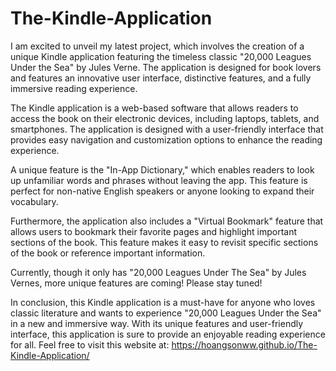 # The-Kindle-Application
I am excited to unveil my latest project, which involves the creation of a unique Kindle application featuring the timeless classic "20,000 Leagues Under the Sea" by Jules Verne. The application is designed for book lovers and features an innovative user interface, distinctive features, and a fully immersive reading experience.

The Kindle application is a web-based software that allows readers to access the book on their electronic devices, including laptops, tablets, and smartphones. The application is designed with a user-friendly interface that provides easy navigation and customization options to enhance the reading experience.

A unique feature is the "In-App Dictionary," which enables readers to look up unfamiliar words and phrases without leaving the app. This feature is perfect for non-native English speakers or anyone looking to expand their vocabulary.

Furthermore, the application also includes a "Virtual Bookmark" feature that allows users to bookmark their favorite pages and highlight important sections of the book. This feature makes it easy to revisit specific sections of the book or reference important information.

Currently, though it only has "20,000 Leagues Under The Sea" by Jules Vernes, more unique features are coming! Please stay tuned!

In conclusion, this Kindle application is a must-have for anyone who loves classic literature and wants to experience "20,000 Leagues Under the Sea" in a new and immersive way. With its unique features and user-friendly interface, this application is sure to provide an enjoyable reading experience for all. Feel free to visit this website at: https://hoangsonww.github.io/The-Kindle-Application/
